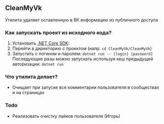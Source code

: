 ## CleanMyVk
Утилита удаляет оставленную в ВК информацию из публичного доступа
### Как запускать проект из исходного кода?
1. Установить [.NET Core SDK](https://dot.net ):
2. Перейти в директорию с проектом (напр. `cd CleanMyVk/CleanMyVk`)
3. Запустить с логином и паролем: `dotnet run -- [login] [password]` 
Последующие разы можно запускать используя  кеш предыдущей авторизации:  `dotnet run`
### Что утилита делает?
* Очищает при запуске все комментарии пользователя в сообществах и на страницах
### Todo
* Реализовать очистку лайков пользователя (Игорь)
